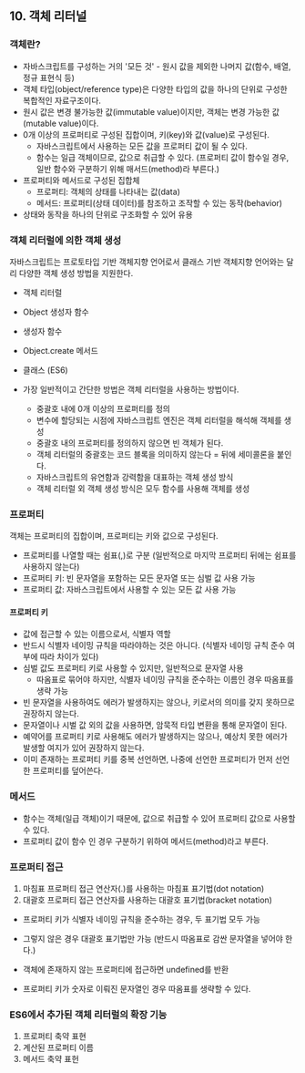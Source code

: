 ## 10. 객체 리터널

### 객체란?
- 자바스크립트를 구성하는 거의 '모든 것' - 원시 값을 제외한 나머지 값(함수, 배열, 정규 표현식 등)
- 객체 타입(object/reference type)은 다양한 타입의 값을 하나의 단위로 구성한 복합적인 자료구조이다.
- 원시 값은 변경 불가능한 값(immutable value)이지만, 객체는 변경 가능한 값(mutable value)이다.
- 0개 이상의 프로퍼티로 구성된 집합이며, 키(key)와 값(value)로 구성된다.
	- 자바스크립트에서 사용하는 모든 값을 프로퍼티 값이 될 수 있다.
	- 함수는 일급 객체이므로, 값으로 취급할 수 있다. (프로퍼티 값이 함수일 경우, 일반 함수와 구분하기 위해 매서드(method)라 부른다.)
- 프로퍼티와 메서드로 구성된 집합체
	- 프로퍼티: 객체의 상태를 나타내는 값(data)
	- 메서드: 프로퍼티(상태 데이터)를 참조하고 조작할 수 있는 동작(behavior)
- 상태와 동작을 하나의 단위로 구조화할 수 있어 유용

### 객체 리터럴에 의한 객체 생성
자바스크립트는 프로토타입 기반 객체지향 언어로서 클래스 기반 객체지향 언어와는 달리 다양한 객체 생성 방법을 지원한다.
- 객체 리터럴
- Object 생성자 함수
- 생성자 함수
- Object.create 메서드
- 클래스 (ES6)

- 가장 일반적이고 간단한 방법은 객체 리터럴을 사용하는 방법이다.
	- 중괄호 내에 0개 이상의 프로퍼티를 정의
	- 변수에 할당되는 시점에 자바스크립트 엔진은 객체 리터럴을 해석해 객체를 생성
	- 중괄호 내의 프로퍼티를 정의하지 않으면 빈 객체가 된다.
	- 객체 리터럴의 중괄호는 코드 블록을 의미하지 않는다 = 뒤에 세미콜론을 붙인다.
	- 자바스크립트의 유연함과 강력함을 대표하는 객체 생성 방식
	- 객체 리터럴 외 객체 생성 방식은 모두 함수를 사용해 객체를 생성

### 프로퍼티
객체는 프로퍼티의 집합이며, 프로퍼티는 키와 값으로 구성된다.

- 프로퍼티를 나열할 때는 쉼표(,)로 구분 (일반적으로 마지막 프로퍼티 뒤에는 쉼표를 사용하지 않는다)
- 프로퍼티 키: 빈 문자열을 포함하는 모든 문자열 또는 심벌 값 사용 가능
- 프로퍼티 값: 자바스크립트에서 사용할 수 있는 모든 값 사용 가능

#### 프로퍼티 키
- 값에 접근할 수 있는 이름으로서, 식별자 역할
- 반드시 식별자 네이밍 규칙을 따라야하는 것은 아니다. (식별자 네이밍 규칙 준수 여부에 따라 차이가 있다)
- 심벌 값도 프로퍼티 키로 사용할 수 있지만, 일반적으로 문자열 사용
	- 따옴표로 묶어야 하지만, 식별자 네이밍 규칙을 준수하는 이름인 경우 따옴표를 생략 가능
- 빈 문자열을 사용하여도 에러가 발생하지는 않으나, 키로서의 의미를 갖지 못하므로 권장하지 않는다.
- 문자열이나 시벌 값 외의 값을 사용하면, 암묵적 타입 변환을 통해 문자열이 된다.
- 예약어를 프로퍼티 키로 사용해도 에러가 발생하지는 않으나, 예상치 못한 에러가 발생할 여지가 있어 권장하지 않는다.
- 이미 존재하는 프로퍼티 키를 중복 선언하면, 나중에 선언한 프로퍼티가 먼저 선언한 프로퍼티를 덮어쓴다.

### 메서드
- 함수는 객체(일급 객체)이기 때문에, 값으로 취급할 수 있어 프로퍼티 값으로 사용할 수 있다.
- 프로퍼티 값이 함수 인 경우 구분하기 위하여 메서드(method)라고 부른다.

### 프로퍼티 접근
1. 마침표 프로퍼티 접근 연산자(.)를 사용하는 마침표 표기법(dot notation)
2. 대괄호 프로퍼티 접근 연산자를 사용하는 대괄호 표기법(bracket notation)


- 프로퍼티 키가 식별자 네이밍 규칙을 준수하는 경우, 두 표기법 모두 가능
- 그렇지 않은 경우 대괄호 표기법만 가능 (반드시 따옴표로 감싼 문자열을 넣어야 한다.)

- 객체에 존재하지 않는 프로퍼티에 접근하면 undefined를 반환
- 프로퍼티 키가 숫자로 이뤄진 문자열인 경우 따옴표를 생략할 수 있다.

### ES6에서 추가된 객체 리터럴의 확장 기능
1. 프로퍼티 축약 표현
2. 계산된 프로퍼티 이름
3. 메서드 축약 표헌